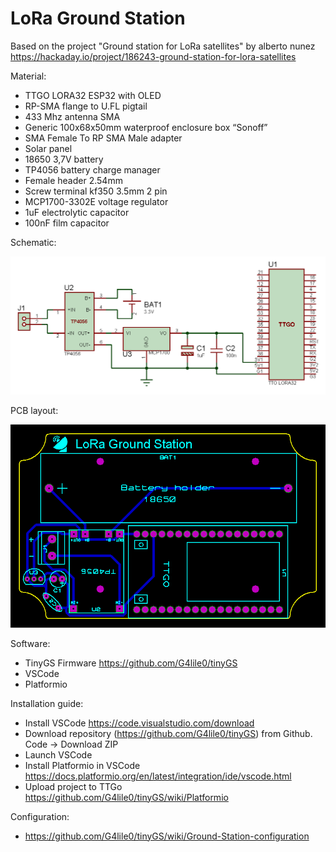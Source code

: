 # LoRa Ground Station

Based on the project "Ground station for LoRa satellites" by alberto nunez https://hackaday.io/project/186243-ground-station-for-lora-satellites

Material:
  - TTGO LORA32 ESP32 with OLED
  - RP-SMA flange to U.FL pigtail
  - 433 Mhz antenna SMA
  - Generic 100x68x50mm waterproof enclosure box “Sonoff”
  - SMA Female To RP SMA Male adapter
  - Solar panel
  - 18650 3,7V battery
  - TP4056 battery charge manager
  - Female header 2.54mm
  - Screw terminal kf350 3.5mm 2 pin
  - MCP1700-3302E voltage regulator
  - 1uF electrolytic capacitor
  - 100nF film capacitor

Schematic:

![alt text](images/Schematic.png)

PCB layout:

![alt text](images/PCB_layout.png)

Software:
  - TinyGS Firmware https://github.com/G4lile0/tinyGS
  - VSCode
  - Platformio

Installation guide:
  - Install VSCode https://code.visualstudio.com/download
  - Download repository (https://github.com/G4lile0/tinyGS) from Github. Code -> Download ZIP
  - Launch VSCode
  - Install Platformio in VSCode https://docs.platformio.org/en/latest/integration/ide/vscode.html
  - Upload project to TTGo https://github.com/G4lile0/tinyGS/wiki/Platformio
  
Configuration:
  - https://github.com/G4lile0/tinyGS/wiki/Ground-Station-configuration
  
